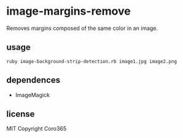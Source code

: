 # image-margins-remove
Removes margins composed of the same color in an image.

## usage
```
ruby image-background-strip-detection.rb image1.jpg image2.png
```

## dependences
- ImageMagick


## license
MIT
Copyright Coro365


